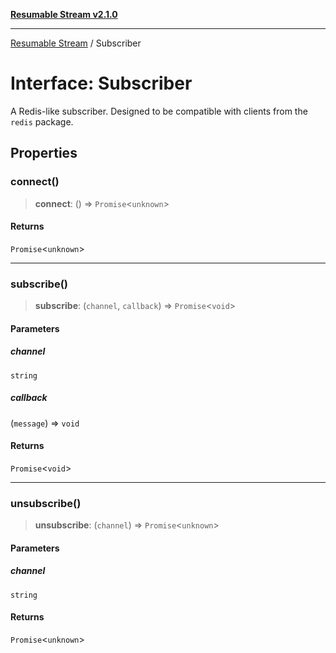 [**Resumable Stream v2.1.0**](../README.md)

***

[Resumable Stream](../README.md) / Subscriber

# Interface: Subscriber

A Redis-like subscriber. Designed to be compatible with clients from the `redis` package.

## Properties

### connect()

> **connect**: () => `Promise`\<`unknown`\>

#### Returns

`Promise`\<`unknown`\>

***

### subscribe()

> **subscribe**: (`channel`, `callback`) => `Promise`\<`void`\>

#### Parameters

##### channel

`string`

##### callback

(`message`) => `void`

#### Returns

`Promise`\<`void`\>

***

### unsubscribe()

> **unsubscribe**: (`channel`) => `Promise`\<`unknown`\>

#### Parameters

##### channel

`string`

#### Returns

`Promise`\<`unknown`\>
